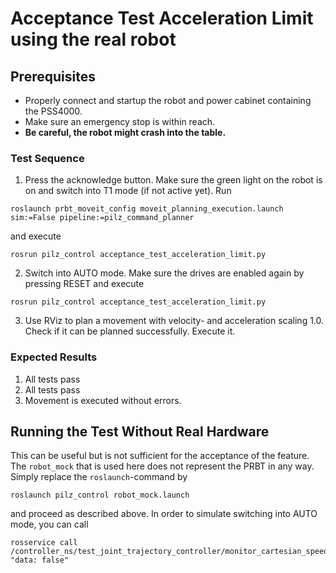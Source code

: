 <!--
Copyright © 2020 Pilz GmbH & Co. KG

Licensed under the Apache License, Version 2.0 (the "License");
you may not use this file except in compliance with the License.
You may obtain a copy of the License at

    http://www.apache.org/licenses/LICENSE-2.0

Unless required by applicable law or agreed to in writing, software
distributed under the License is distributed on an "AS IS" BASIS,
WITHOUT WARRANTIES OR CONDITIONS OF ANY KIND, either express or implied.
See the License for the specific language governing permissions and
limitations under the License.

-->

# Acceptance Test Acceleration Limit using the real robot

## Prerequisites
  - Properly connect and startup the robot and power cabinet containing the PSS4000.
  - Make sure an emergency stop is within reach.
  - **Be careful, the robot might crash into the table.**

### Test Sequence

  1. Press the acknowledge button. Make sure the green light on the robot is on and switch into T1 mode (if not active yet). Run
  ```
  roslaunch prbt_moveit_config moveit_planning_execution.launch sim:=False pipeline:=pilz_command_planner
  ```
  and execute
  ```
  rosrun pilz_control acceptance_test_acceleration_limit.py
  ```
  2. Switch into AUTO mode. Make sure the drives are enabled again by pressing RESET and execute
  ```
  rosrun pilz_control acceptance_test_acceleration_limit.py
  ```
  3. Use RViz to plan a movement with velocity- and acceleration scaling 1.0. Check if it can be planned successfully. Execute it.

### Expected Results
  1. All tests pass
  2. All tests pass
  3. Movement is executed without errors.

## Running the Test Without Real Hardware

  This can be useful but is not sufficient for the acceptance of the feature. The `robot_mock` that is used here does not represent the PRBT in any way. Simply replace the `roslaunch`-command by
  ```
  roslaunch pilz_control robot_mock.launch
  ```
  and proceed as described above. In order to simulate switching into AUTO mode, you can call
  ```
  rosservice call /controller_ns/test_joint_trajectory_controller/monitor_cartesian_speed "data: false"
  ```
